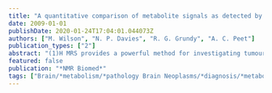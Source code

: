 ```yaml
---
title: "A quantitative comparison of metabolite signals as detected by in vivo MRS with ex vivo 1H HR-MAS for childhood brain tumours"
date: 2009-01-01
publishDate: 2020-01-24T17:04:01.044073Z
authors: ["M. Wilson", "N. P. Davies", "R. G. Grundy", "A. C. Peet"]
publication_types: ["2"]
abstract: "(1)H MRS provides a powerful method for investigating tumour metabolism by allowing the measurement of metabolites in vivo. Recently, the technique of (1)H high-resolution magic angle spinning (HR-MAS) has been shown to produce high-quality data, allowing the accurate measurement of many metabolites present in unprocessed biopsy tissue. The purpose of this study was to evaluate the agreement between the techniques of in vivo MRS and ex vivo HR-MAS for investigating childhood brain tumours. Short-TE (30 ms), single-voxel, in vivo MRS was performed on 16 paediatric patients with brain tumours at 1.5 T. A frozen biopsy sample was available for each patient. HR-MAS was performed on the biopsy samples, and metabolite quantities were determined from the MRS and HR-MAS data using the LCModel and TARQUIN algorithms, respectively. Linear regression was performed on the metabolite quantities to asses the agreement between MRS and HR-MAS. Eight of the 12 metabolite quantities were found to correlate significantly (P < 0.05). The four worst correlating metabolites were aspartate, scyllo-inositol, glycerophosphocholine and N-acetylaspartate, and, except for glycerophosphocholine, this error was reflected in their higher Cramer-Rao lower bounds (CRLBs), suggesting that low signal-to-noise was the greatest source of error for these metabolites. Glycerophosphocholine had a lower CRLB implying that interference with phosphocholine and choline was the most significant source of error. The generally good agreement observed between the two techniques suggests that both MRS and HR-MAS can be used to reliably estimate metabolite quantities in brain tumour tissue and that tumour heterogeneity and metabolite degradation do not have an important effect on the HR-MAS metabolite profile for the tumours investigated. HR-MAS can be used to improve the analysis and understanding of MRS data."
featured: false
publication: "*NMR Biomed*"
tags: ["Brain/*metabolism/*pathology Brain Neoplasms/*diagnosis/*metabolism Child Female Humans Magnetic Resonance Spectroscopy/*methods Male Protons/diagnostic use Reproducibility of Results Sensitivity and Specificity Tumor Markers", "Biological/*analysis"]
---
```



